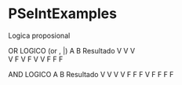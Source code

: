 # PSeIntExamples

Logica proposional

OR LOGICO (or , |)
A   B   Resultado
V   V     V         
V 	F     V	
F	V 	  V
F   F	  F

AND LOGICO
A   B   Resultado
V	V		V
V	F		F
F	V		F
F	F		F
